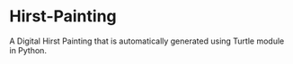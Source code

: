 # Hirst-Painting
A Digital Hirst Painting that is automatically generated using Turtle module in Python.
